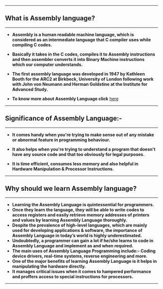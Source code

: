 ----------------------------------------------------------
## **What is Assembly language?**
----------------------------------------------------------

* **Assembly is a human readable machine language, which is considered as an intermediate language that C compiler uses while compiling C codes.**

* **Basically it takes in the C codes, compiles it to Assembly instructions and then assembler converts it into Binary Machine instructions which our computer understands.**

* **The first assembly language was developed in 1947 by Kathleen Booth for the ARC2 at Birkbeck, 
University of London following work with John von Neumann and Herman Goldstine at the Institute for Advanced Study.**

* **To know more about Assembly Language click** [here](https://en.wikipedia.org/wiki/Assembly_language)
----------------------------------------------------------

## **Significance of Assembly Language:-** 
----------------------------------------------------------

* **It comes handy when you're trying to make sense out of any mistake or abnormal feature in programming behaviour.**

* **It also helps when you're trying to understand a program that doesn't have any source code and that too obviously for legal purposes.**

* **It is time efficient, consumes less memory and also helpful in Hardware Manipulation & Processor Instructions.**
---------------------------------------------------------

## **Why should we learn Assembly language?**
---------------------------------------------------------

* **Learning the Assembly Language is quintessential for programmers.**
* **Once they learn the language, they will be able to write codes to access registers and easily retrieve memory addresses of printers and values by learning Assembly Language thoroughly.**
* **Despite the prevalence of high-level languages, which are mainly used for developing applications & software, the importance of Assembly Language in today’s world is highly underestimated.**
* **Undoubtedly, a programmer can gain a lot if he/she learns to code in Assembly Language and implement as and when required.**
* **The main uses of Assembly Language Programming include:- Coding device drivers, real-time systems, reverse engineering and more.**
* **One of the major benefits of learning Assembly Language is it helps in manipulating the hardware directly.**
* **It manages critical issues when it comes to hampered performance and proffers access to special instructions for processors.**
--------------------------------------------------------
